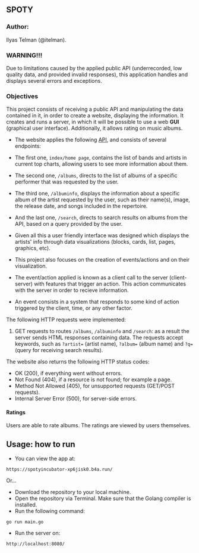 ## SPOTY

### Author:

Ilyas Telman (@itelman).

### WARNING!!!

Due to limitations caused by the applied public API (underrecorded, low quality data, and provided invalid responses), this application handles and displays several errors and exceptions.

### Objectives

This project consists of receiving a public API and manipulating the data contained in it, in order to create a website, displaying the information. It creates and runs a server, in which it will be possible to use a web **GUI** (graphical user interface). Additionally, it allows rating on music albums.

- The website applies the following [API](https://www.last.fm/api), and consists of several endpoints:

- The first one, `index/home page`, contains the list of bands and artists in current top charts, allowing users to see more information about them.

- The second one, `/albums`, directs to the list of albums of a specific performer that was requested by the user.

- The third one, `/albuminfo`, displays the information about a specific album of the artist requested by the user, such as their name(s), image, the release date, and songs included in the repertoire.

- And the last one, `/search`, directs to search results on albums from the API, based on a query provided by the user.

- Given all this a user friendly interface was designed which displays the artists' info through data visualizations (blocks, cards, list, pages, graphics, etc).

- This project also focuses on the creation of events/actions and on their visualization.

- The event/action applied is known as a client call to the server (client-server) with features that trigger an action. This action communicates with the server in order to recieve information.

- An event consists in a system that responds to some kind of action triggered by the client, time, or any other factor.

The following HTTP requests were implemented:

1. GET requests to routes `/albums`, `/albuminfo` and `/search`: as a result the server sends HTML responses containing data. The requests accept keywords, such as `?artist=` (artist name), `?album=` (album name) and `?q=` (query for receiving search results).

The website also returns the following HTTP status codes:

- OK (200), if everything went without errors.
- Not Found (404), if a resource is not found; for example a page.
- Method Not Allowed (405), for unsupported requests (GET/POST requests).
- Internal Server Error (500), for server-side errors.

#### Ratings

Users are able to rate albums. The ratings are viewed by users themselves.

## Usage: how to run

- You can view the app at:
```console
https://spotyincubator-xp6jisk0.b4a.run/
```

Or...

- Download the repository to your local machine.
- Open the repository via Terminal. Make sure that the Golang compiler is installed.
- Run the following command:
```console
go run main.go
```
- Run the server on:
```console
http://localhost:8080/
```
